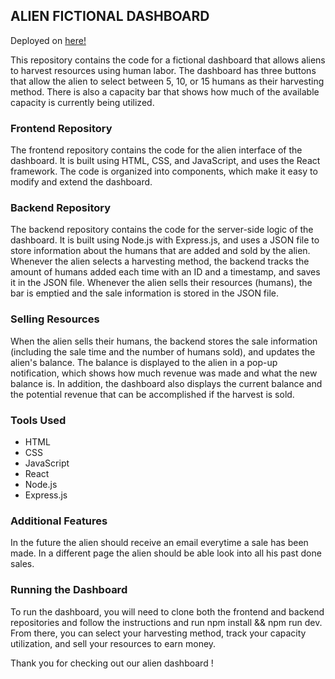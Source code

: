## ALIEN FICTIONAL DASHBOARD

Deployed on [here!](https://dashboard-alien.onrender.com/)


This repository contains the code for a fictional dashboard that allows aliens to harvest resources using human labor. The dashboard has three buttons that allow the alien to select between 5, 10, or 15 humans as their harvesting method. There is also a capacity bar that shows how much of the available capacity is currently being utilized.

### Frontend Repository

The frontend repository contains the code for the alien interface of the dashboard. It is built using HTML, CSS, and JavaScript, and uses the React framework. The code is organized into components, which make it easy to modify and extend the dashboard.

### Backend Repository

The backend repository contains the code for the server-side logic of the dashboard. It is built using Node.js with Express.js, and uses a JSON file to store information about the humans that are added and sold by the alien. Whenever the alien selects a harvesting method, the backend tracks the amount of humans added each time with an ID and a timestamp, and saves it in the JSON file. Whenever the alien sells their resources (humans), the bar is emptied and the sale information is stored in the JSON file.

### Selling Resources

When the alien sells their humans, the backend stores the sale information (including the sale time and the number of humans sold), and updates the alien's balance. The balance is displayed to the alien in a pop-up notification, which shows how much revenue was made and what the new balance is. In addition, the dashboard also displays the current balance and the potential revenue that can be accomplished if the harvest is sold.

### Tools Used

- HTML
- CSS
- JavaScript
- React
- Node.js
- Express.js

### Additional Features

In the future the alien should receive an email everytime a sale has been made.
In a different page the alien should be able look into all his past done sales.

### Running the Dashboard

To run the dashboard, you will need to clone both the frontend and backend repositories and follow the instructions and run npm install && npm run dev. From there, you can select your harvesting method, track your capacity utilization, and sell your resources to earn money.

Thank you for checking out our alien dashboard !
